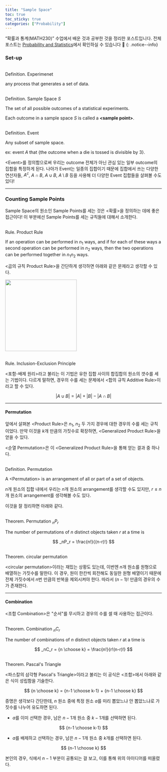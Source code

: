 ```yaml
---
title: "Sample Space"
toc: true
toc_sticky: true
categories: ["Probability"]
---
```


“확률과 통계(MATH230)” 수업에서 배운 것과 공부한 것을 정리한 포스트입니다. 전체 포스트는 [Probability and Statistics](https://bluehorn07.github.io/categories/probability-and-statistics)에서 확인하실 수 있습니다 🎲
{: .notice--info}

### Set-up

<br><span class="statement-title">Definition.</span> Experimenet<br>

any process that generates a set of data.

<br><span class="statement-title">Definition.</span> Sample Space $S$<br>

The set of all possible outcomes of a statistical experiments.

Each outcome in a sample space $S$ is called a **\<sample point\>**.

<br><span class="statement-title">Definition.</span> Event<br>

Any subset of sample space.

ex: event $A$ that \{the outcome when a die is tossed is divisible by 3\}.

\<Event\>를 정의함으로써 우리는 outcome 전체가 아닌 관심 있는 일부 outcome의 집합을 특정하게 된다. 나아가 Event는 일종의 집합이기 때문에 집합에서 쓰는 다양한 연산자들, $A^c$, $A \cap B$, $A \cup B$, $A \setminus B$ 등을 사용해 더 다양한 Event 집합들을 살펴볼 수도 있다!

<hr/>

### Counting Sample Points

Sample Space의 원소인 Sample Points를 세는 것은 \<확률\>을 정의하는 데에 좋은 접근이다! 이 부분에선 Sample Points를 세는 규칙들에 대해서 소개한다.

<br><span class="statement-title">Rule.</span> Product Rule<br>

If an operation can be performed in $n_1$ ways, and if for each of these ways a second operation can be performed in $n_2$ ways, then the two operations can be performed together in $n_1 n_2$ ways.

\<곱의 규칙 Product Rule\>을 간단하게 생각하면 아래와 같은 문제라고 생각할 수 있다.

<div class="img-wrapper">
  <img src="{{ "/images/mathematics/probability-and-statistics/sample-space-1.jpg" | relative_url }}" width="230px">
</div>

<br><span class="statement-title">Rule.</span> Inclusion-Exclusion Principle<br>

\<포함-배제 원리\>라고 불리는 이 기법은 유한 집합 사이의 합집합의 원소의 갯수를 세는 기법이다. 다르게 말하면, 경우의 수를 세는 문제에서 \<합의 규칙 Additive Rule\>이라고 할 수 있다.

$$
\left| A \cup B \right| = \left| A \right| + \left| B \right| - \left| A \cap B \right|
$$

<hr/>

#### Permutation

앞에서 살펴본 \<Product Rule\>은 $n_1$, $n_2$ 두 가지 경우에 대한 경우의 수를 세는 규칙이었다. 만약 이것을 $k$개 만큼의 가짓수로 확장하면, \<Generalized Product Rule\>을 얻을 수 있다.

\<순열 Permutation\>은 이 \<Generalized Product Rule\>을 통해 얻는 결과 중 하나다.

<br><span class="statement-title">Definition.</span> Permutation<br>

A \<Permutation\> is an arrangement of all or part of a set of objects.

$n$개 원소의 집합 내에서 우리는 $n$개 원소의 arrangement를 생각할 수도 있지만, $r \le n$개 원소의 arrangement를 생각해볼 수도 있다.

이것을 잘 정리하면 아래와 같다.

<br><span class="statement-title">Theorem.</span> Permutation $_nP_r$<br>

The number of permutations of $n$ distinct objects taken $r$ at a time is

$$
_nP_r = \frac{n!}{(n-r)!}
$$

<br><span class="statement-title">Theorem.</span> circular permutation<br>

\<circular permutation\>이라는 재밌는 상황도 있는데, 이번엔 $n$개 원소를 원형으로 배열하는 가짓수를 말한다. 이 경우, 원이 한칸씩 회전해도 동일한 원형 배열이기 때문에 전체 가짓수에서 $n$번 만큼의 반복을 제외시켜야 한다. 따라서 $(n-1)!$ 만큼의 경우의 수가 존재한다.

<hr/>

#### Combination

\<조합 Combination\>은 "순서"를 무시하고 경우의 수를 셀 때 사용하는 접근이다.

<br><span class="statement-title">Theorem.</span> Combination $_nC_r$<br>

The number of combinations of $n$ distinct objects taken $r$ at a time is

$$
_nC_r = {n \choose k} = \frac{n!}{r!(n-r)!}
$$

<br><span class="statement-title">Theorem.</span> Pascal's Triangle<br>

\<파스칼의 삼각형 Pascal's Triangle\>이라고 불리는 이 공식은 \<조합\>에서 아래와 같은 식이 성립함을 기술한다.

$$
{n \choose k} = {n-1 \choose k-1} + {n-1 \choose k}
$$

증명은 생각보다 간단한데, $n$ 원소 중에 특정 원소 $a$를 미리 뽑았느냐 안 뽑았느냐로 가짓수를 나누어 유도하면 된다.

- $a$를 이미 선택한 경우, 남은 $n-1$개 원소 중 $k-1$개를 선택하면 된다.

$$
{n-1 \choose k-1}
$$

- $a$를 배제하고 선택하는 경우, 남은 $n-1$개 원소 중 $k$개를 선택하면 된다.

$$
{n-1 \choose k}
$$

본인의 경우, 식에서 $n-1$ 부분이 공통되는 걸 보고, 이를 통해 위의 아이디어를 떠올렸다.